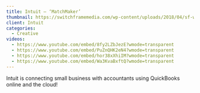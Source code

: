 ```yaml
---
title: Intuit – ‘MatchMaker’
thumbnail: https://switchframemedia.com/wp-content/uploads/2018/04/sf-work-intuitmatchmaker.png
client: Intuit
categories:
  - Creative
videos:
  - https://www.youtube.com/embed/8fy2LZbJezE?wmode=transparent
  - https://www.youtube.com/embed/PuZnQHK2eN4?wmode=transparent
  - https://www.youtube.com/embed/hor38xXhiIM?wmode=transparent
  - https://www.youtube.com/embed/Wa3KvaBxftQ?wmode=transparent
---
```

Intuit is connecting small business with accountants using QuickBooks online and the cloud!
